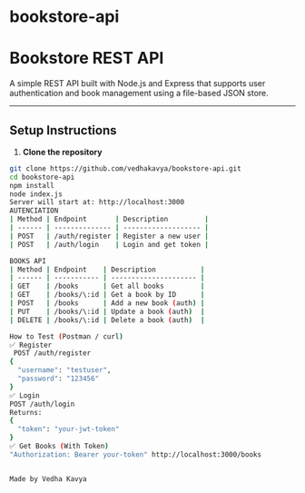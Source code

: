 ﻿# bookstore-api
# Bookstore REST API

A simple REST API built with Node.js and Express that supports user authentication and book management using a file-based JSON store.

---

##  Setup Instructions

1. **Clone the repository**

```bash
git clone https://github.com/vedhakavya/bookstore-api.git
cd bookstore-api
npm install
node index.js
Server will start at: http://localhost:3000
AUTENCIATION
| Method | Endpoint       | Description         |
| ------ | -------------- | ------------------- |
| POST   | /auth/register | Register a new user |
| POST   | /auth/login    | Login and get token |

BOOKS API
| Method | Endpoint    | Description           |
| ------ | ----------- | --------------------- |
| GET    | /books      | Get all books         |
| GET    | /books/\:id | Get a book by ID      |
| POST   | /books      | Add a new book (auth) |
| PUT    | /books/\:id | Update a book (auth)  |
| DELETE | /books/\:id | Delete a book (auth)  |

How to Test (Postman / curl)
✅ Register
 POST /auth/register
{
  "username": "testuser",
  "password": "123456"
}
✅ Login
POST /auth/login
Returns:
{
  "token": "your-jwt-token"
}
✅ Get Books (With Token)
"Authorization: Bearer your-token" http://localhost:3000/books


Made by Vedha Kavya

